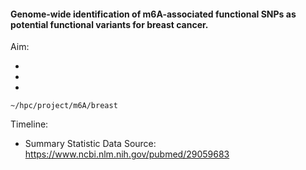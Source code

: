 #### Genome-wide identification of m6A-associated functional SNPs as potential functional variants for breast cancer.

Aim: 

* 
* 
* 

```
~/hpc/project/m6A/breast
```

Timeline: 

* Summary Statistic Data Source: https://www.ncbi.nlm.nih.gov/pubmed/29059683

